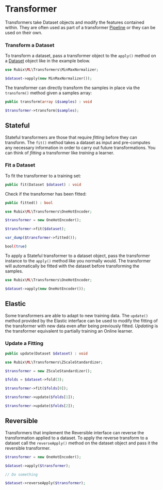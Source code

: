 # Transformer
Transformers take Dataset objects and modify the features contained within. They are often used as part of a transformer [Pipeline](../pipeline.md) or they can be used on their own.

### Transform a Dataset
To transform a dataset, pass a transformer object to the `apply()` method on a [Dataset](../datasets/api.md) object like in the example below.

```php
use Rubix\ML\Transformers\MinMaxNormalizer;

$dataset->apply(new MinMaxNormalizer());
```

The transformer can directly transform the samples in place via the `transform()` method given a samples array:
```php
public transform(array &$samples) : void
```

```php
$transformer->transform($samples);
```

## Stateful
Stateful transformers are those that require *fitting* before they can transform. The `fit()` method takes a dataset as input and pre-computes any necessary information in order to carry out future transformations. You can think of *fitting* a transformer like *training* a learner.

### Fit a Dataset
To fit the transformer to a training set:
```php
public fit(Dataset $dataset) : void
```

Check if the transformer has been fitted:
```php
public fitted() : bool
```

```php
use Rubix\ML\Transformers\OneHotEncoder;

$transformer = new OneHotEncoder();

$transformer->fit($dataset);

var_dump($transformer->fitted());
```

```sh
bool(true)
```

To apply a Stateful transformer to a dataset object, pass the transformer instance to the `apply()` method like you normally would. The transformer will automatically be fitted with the dataset before transforming the samples.

```php
use Rubix\ML\Transformers\OneHotEncoder;

$dataset->apply(new OneHotEncoder());
```

## Elastic
Some transformers are able to adapt to new training data. The `update()` method provided by the Elastic interface can be used to modify the fitting of the transformer with new data even after being previously fitted. *Updating* is the transformer equivalent to partially training an Online learner.

### Update a Fitting
```php
public update(Dataset $dataset) : void
```

```php
use Rubix\ML\Transformers\ZScaleStandardizer;

$transformer = new ZScaleStandardizer();

$folds = $dataset->fold(3);

$transformer->fit($folds[0]);

$transformer->update($folds[1]);

$transformer->update($folds[2]);
```

## Reversible
Transformers that implement the Reversible interface can reverse the transformation applied to a dataset. To apply the reverse transform to a dataset call the `reverseApply()` method on the dataset object and pass it the reversible transformer.

```php
$transformer = new OneHotEncoder();

$dataset->apply($transformer);

// Do something

$dataset->reverseApply($transformer);
```
